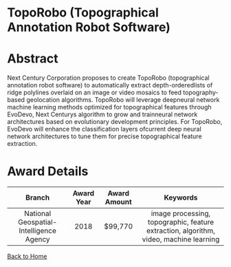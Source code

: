 
TopoRobo (Topographical Annotation Robot Software)
==================================================

# Abstract


Next Century Corporation proposes to create TopoRobo (topographical annotation robot software) to automatically extract depth-orderedlists of ridge polylines overlaid on an image or video mosaics to feed topography-based geolocation algorithms. TopoRobo will leverage deepneural network machine learning methods optimized for topographical features through EvoDevo, Next Centurys algorithm to grow and trainneural network architectures based on evolutionary development principles. For TopoRobo, EvoDevo will enhance the classification layers ofcurrent deep neural network architectures to tune them for precise topographical feature extraction.  

# Award Details

|Branch|Award Year|Award Amount|Keywords|
| :---: | :---: | :---: | :---: |
|National Geospatial-Intelligence Agency|2018|$99,770|image processing, topographic, feature extraction, algorithm, video, machine learning|
  
  


[Back to Home](https://github.com/chrischow/dod_sbir_awards/JH/#2253)